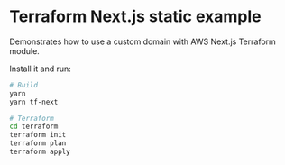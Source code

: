 # Terraform Next.js static example

Demonstrates how to use a custom domain with AWS Next.js Terraform module.

Install it and run:

```sh
# Build
yarn
yarn tf-next

# Terraform
cd terraform
terraform init
terraform plan
terraform apply
```
